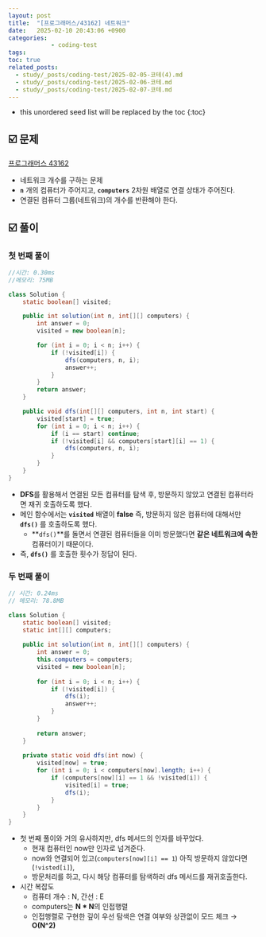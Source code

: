 ```yaml
---
layout: post
title:  "[프로그래머스/43162] 네트워크"
date:   2025-02-10 20:43:06 +0900
categories: 
            - coding-test
tags:        
toc: true
related_posts:
  - study/_posts/coding-test/2025-02-05-코테(4).md
  - study/_posts/coding-test/2025-02-06-코테.md
  - study/_posts/coding-test/2025-02-07-코테.md
---
```

* this unordered seed list will be replaced by the toc
{:toc}

## ☑️ 문제

[프로그래머스 43162](https://school.programmers.co.kr/learn/courses/30/lessons/43162)

- 네트워크 개수를 구하는 문제
- **`n`** 개의 컴퓨터가 주어지고, **`computers`** 2차원 배열로 연결 상태가 주어진다.
- 연결된 컴퓨터 그룹(네트워크)의 개수를 반환해야 한다.

## ☑️ 풀이

### 첫 번째 풀이

```java
//시간: 0.30ms
//메모리: 75MB

class Solution {
    static boolean[] visited;

    public int solution(int n, int[][] computers) {
        int answer = 0;
        visited = new boolean[n];

        for (int i = 0; i < n; i++) {
            if (!visited[i]) {
                dfs(computers, n, i);
                answer++;
            }
        }
        return answer;
    }

    public void dfs(int[][] computers, int n, int start) {
        visited[start] = true;
        for (int i = 0; i < n; i++) {
            if (i == start) continue;
            if (!visited[i] && computers[start][i] == 1) {
                dfs(computers, n, i);
            }
        }
    }
}
```

- **DFS**를 활용해서 연결된 모든 컴퓨터를 탐색 후, 방문하지 않았고 연결된 컴퓨터라면 재귀 호출하도록 했다.
- 메인 함수에서는 **`visited`** 배열이 **false** 즉, 방문하지 않은 컴퓨터에 대해서만 **`dfs()`** 를 호출하도록 했다.
    - **`dfs()`**를 돌면서 연결된 컴퓨터들을 이미 방문했다면 **같은 네트워크에 속한** 컴퓨터이기 때문이다.
- 즉, **`dfs()`** 를 호출한 횟수가 정답이 된다.


### 두 번째 풀이

```java
// 시간: 0.24ms
// 메모리: 78.8MB

class Solution {
    static boolean[] visited;
    static int[][] computers;
    
    public int solution(int n, int[][] computers) {
        int answer = 0;
        this.computers = computers;
        visited = new boolean[n];
        
        for (int i = 0; i < n; i++) {
            if (!visited[i]) {
                dfs(i);
                answer++;
            }
        }
        
        return answer;
    }
    
    private static void dfs(int now) {
        visited[now] = true;
        for (int i = 0; i < computers[now].length; i++) {
            if (computers[now][i] == 1 && !visited[i]) {
                visited[i] = true;
                dfs(i);
            }
        }
    }
}
```

- 첫 번째 풀이와 거의 유사하지만, dfs 메서드의 인자를 바꾸었다.
    - 현재 컴퓨터인 now만 인자로 넘겨준다.
    - now와 연결되어 있고(`computers[now][i] == 1`) 아직 방문하지 않았다면(`!visted[i]`),
    - 방문처리를 하고, 다시 해당 컴퓨터를 탐색하러 dfs 메서드를 재귀호출한다.
- 시간 복잡도
    - 컴퓨터 개수 : N, 간선 : E
    - computers는 **N * N**의 인접행렬
    - 인접행렬로 구현한 깊이 우선 탐색은 연결 여부와 상관없이 모드 체크 → **O(N^2)**
